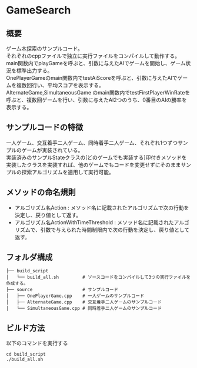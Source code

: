 # GameSearch

## 概要
ゲーム木探索のサンプルコード。  
それぞれのcppファイルで独立に実行ファイルをコンパイルして動作する。  
main関数内でplayGameを呼ぶと、引数に与えたAIでゲームを開始し、ゲーム状況を標準出力する。  
OnePlayerGameのmain関数内でtestAiScoreを呼ぶと、引数に与えたAIでゲームを複数回行い、平均スコアを表示する。  
AlternateGame,SimultaneousGame のmain関数内でtestFirstPlayerWinRateを呼ぶと、複数回ゲームを行い、引数に与えたAI2つのうち、0番目のAIの勝率を表示する。  

## サンプルコードの特徴
一人ゲーム、交互着手二人ゲーム、同時着手二人ゲーム、それぞれ1つずつサンプルのゲームが実装されている。  
実装済みのサンプルStateクラスの[どのゲームでも実装する]印付きメソッドを実装したクラスを実装すれば、他のゲームでもコードを変更せずにそのままサンプルの探索アルゴリズムを適用して実行可能。  

## メソッドの命名規則
- アルゴリズム名Action : メソッド名に記載されたアルゴリズムで次の行動を決定し、戻り値として返す。  
- アルゴリズム名ActionWithTimeThreshold : メソッド名に記載されたアルゴリズムで、引数で与えられた時間制限内で次の行動を決定し、戻り値として返す。  

## フォルダ構成

```
├── build_script
│   └── build_all.sh         # ソースコードをコンパイルして3つの実行ファイルを作成する。
├── source                   # サンプルコード
│   ├── OnePlayerGame.cpp    # 一人ゲームのサンプルコード
│   ├── AlternateGame.cpp    # 交互着手二人ゲームのサンプルコード
│   └── SimultaneousGame.cpp # 同時着手二人ゲームのサンプルコード
```

## ビルド方法

以下のコマンドを実行する
```
cd build_script
./build_all.sh
```